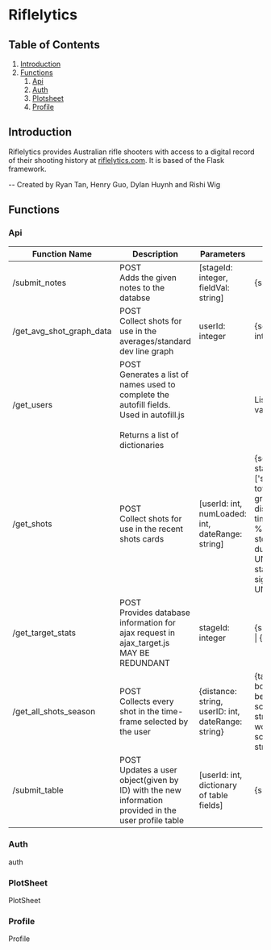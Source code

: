 # Riflelytics
## Table of Contents
1. [Introduction](#introduction)
2. [Functions](#functions)
   1. [Api](#functions_api)
   2. [Auth](#functions_auth)
   3. [Plotsheet](#functions_plotsheet)
   4. [Profile](#functions_profile)

<a name="introduction"></a>
## Introduction
Riflelytics provides Australian rifle shooters with access to a digital record of their shooting history at 
[riflelytics.com](https://www.riflelytics.com/). It is based of the Flask framework.


-- Created by Ryan Tan, Henry Guo, Dylan Huynh and Rishi Wig

<a name="functions"></a>
## Functions

<a name="functions_api"></a>
### Api
| Function Name            | Description                                                                                                                            | Parameters                                                    | Output                                                                                                                                                                                                                                      |
|--------------------------|----------------------------------------------------------------------------------------------------------------------------------------|---------------------------------------------------------------|---------------------------------------------------------------------------------------------------------------------------------------------------------------------------------------------------------------------------------------------|
| /submit_notes            | POST<br/>Adds the given notes to the databse                                                                                           | [stageId: integer, <br/>fieldVal: string]                     | {success: 'success'}                                                                                                                                                                                                                        |
| /get_avg_shot_graph_data | POST<br/>Collect shots for use in the averages/standard dev line graph                                                                 | userId: integer                                               | {scores: int[], times: int[], sd: int[]}                                                                                                                                                                                                    |
| /get_users               | POST<br/>Generates a list of names used to complete the autofill fields. Used in autofill.js <br/><br/> Returns a list of dictionaries |                                                               | List of {label: string, value: string}                                                                                                                                                                                                      |
| /get_shots               | POST<br/>Collect shots for use in the recent shots cards                                                                               | [userId: int,<br/>numLoaded: int,<br/>dateRange: string]      | {scores: stage.format_shots()['scores'],<br/> totalScore: string, <br/> groupSize: int, <br/> distance: string, <br/> timestamp: '%d %b %Y %I:%M %p', <br/> std: int, <br/> duration: UNKNOWN, <br/> stageId: int, <br/> sighters: UNKNOWN} |
| /get_target_stats        | POST<br/>Provides database information for ajax request in ajax_target.js<br/>MAY BE REDUNDANT                                         | stageId: integer                                              | {success: 'success'} &#124; {error: 'userID'}                                                                                                                                                                                               |
| /get_all_shots_season    | POST<br/>Collects every shot in the time-frame selected by the user                                                                    | {distance: string,<br/> userID: int, <br/> dateRange: string} | {target, <br/> boxPlot: int[], <br/> bestStage: {id: int, score: int, time: string}, <br/> worstStage: {id: int, score: int, time: string}}                                                                                                 |
| /submit_table            | POST<br/>Updates a user object(given by ID) with the new information provided in the user profile table                                | [userId: int, dictionary of table fields]                     | {success: 'success'}                                                                                                                                                                                                                        |

<a name="functions_auth"></a>
### Auth
auth

<a name="functions_plotsheet"></a>
### PlotSheet
PlotSheet
<a name="functions_profile"></a>

### Profile
Profile
